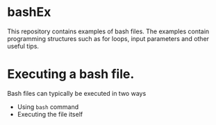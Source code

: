 # bashEx
This repository contains examples of bash files. The examples contain programming structures such as for loops, input parameters and other useful tips.

# Executing a bash file.
Bash files can typically be executed in two ways

* Using ```bash``` command
* Executing the file itself



